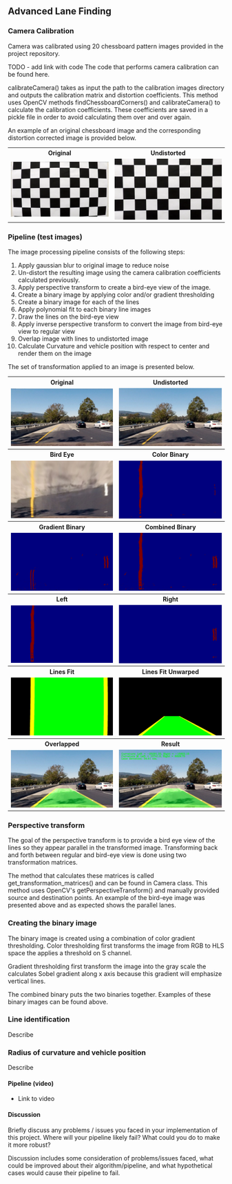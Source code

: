 ## Advanced Lane Finding

### Camera Calibration

Camera was calibrated using 20 chessboard pattern images provided in the project repository.

TODO - add link with code
The code that performs camera calibration can be found here.

calibrateCamera() takes as input the path to the calibration images directory and outputs the calibration matrix and distortion coefficients. This method uses OpenCV methods findChessboardCorners() and calibrateCamera() to calculate the calibration coefficients. These coefficients are saved in a pickle file in order to avoid calculating them over and over again.

An example of an original chessboard image and the corresponding distortion corrected image is provided below.

<table>
  <tr>
    <th>Original</th>
    <th>Undistorted</th>
  <tr>
  <tr>
   <td><img src="camera_cal/calibration1.jpg"></td>
   <td><img src="output_images/undistorted_calibration.jpg"></td>
  </tr>
</table>

### Pipeline (test images)

The image processing pipeline consists of the following steps:
1. Apply gaussian blur to original image to reduce noise
2. Un-distort the resulting image using the camera calibration coefficients calculated previously.
3. Apply perspective transform to create a bird-eye view of the image.
4. Create a binary image by applying color and/or gradient thresholding
5. Create a binary image for each of the lines
6. Apply polynomial fit to each binary line images
7. Draw the lines on the bird-eye view
8. Apply inverse perspective transform to convert the image from bird-eye view to regular view
9. Overlap image with lines to undistorted image
10. Calculate Curvature and vehicle position with respect to center and render them on the image

The set of transformation applied to an image is presented below.

<table>
  <tr>
    <th>Original</th>
    <th>Undistorted</th>
  <tr>
  <tr>
   <td><img src="output_images/original.jpg"></td>
   <td><img src="output_images/undistorted.jpg"></td>
  </tr>
  <tr>
    <th>Bird Eye</th>
    <th>Color Binary</th>
  <tr>
  <tr>
   <td><img src="output_images/bird_eye.jpg"></td>
   <td><img src="output_images/color_binary.jpg"></td>
  </tr>
  <tr>
    <th>Gradient Binary</th>
    <th>Combined Binary</th>
  <tr>
  <tr>
   <td><img src="output_images/gradient_binary.jpg"></td>
   <td><img src="output_images/combined_binary.jpg"></td>
  </tr>
  <tr>
    <th>Left</th>
    <th>Right</th>
  <tr>
  <tr>
   <td><img src="output_images/left.jpg"></td>
   <td><img src="output_images/right.jpg"></td>
  </tr>
  <tr>
    <th>Lines Fit</th>
    <th>Lines Fit Unwarped</th>
  <tr>
  <tr>
   <td><img src="output_images/bird_eye_lines.jpg"></td>
   <td><img src="output_images/bird_eye_unwraped.jpg"></td>
  </tr>
  <tr>
    <th>Overlapped</th>
    <th>Result</th>
  <tr>
  <tr>
   <td><img src="output_images/overlaped.jpg"></td>
   <td><img src="output_images/result.jpg"></td>
  </tr>
</table>

### Perspective transform
The goal of the perspective transform is to provide a bird eye view of the lines so they appear parallel in the transformed image. Transforming back and forth between regular and bird-eye view is done using two transformation matrices.

The method that calculates these matrices is called get_transformation_matrices() and can be found in Camera class. This method uses OpenCV's getPerspectiveTransform() and manually provided source and destination points. An example of the bird-eye image was presented above and as expected shows the parallel lanes.

### Creating the binary image
The binary image is created using a combination of color gradient thresholding. Color thresholding first transforms the image from RGB to HLS space the applies a threshold on S channel. 

Gradient thresholding first transform the image into the gray scale the calculates Sobel gradient along x axis because this gradient will emphasize vertical lines.

The combined binary puts the two binaries together. Examples of these binary images can be found above.

### Line identification
Describe

### Radius of curvature and vehicle position
Describe

#### Pipeline (video)
 * Link to video

#### Discussion
Briefly discuss any problems / issues you faced in your implementation of this project. Where will your pipeline likely fail? What could you do to make it more robust?

Discussion includes some consideration of problems/issues faced, what could be improved about their algorithm/pipeline, and what hypothetical cases would cause their pipeline to fail.
